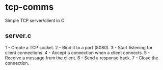 # tcp-comms
Simple TCP server/client in C

server.c
---
1 - Create a TCP socket.
2 - Bind it to a port (8080).
3 - Start listening for client connections.
4 - Accept a connection when a client connects.
5 - Receive a message from the client.
6 - Send a response back.
7 - Close the connection.
